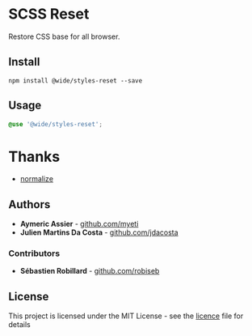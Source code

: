 # SCSS Reset

Restore CSS base for all browser.

## Install

```
npm install @wide/styles-reset --save
```

## Usage

```scss
@use '@wide/styles-reset';
```

# Thanks
- [normalize](https://github.com/necolas/normalize.css)

## Authors

- **Aymeric Assier** - [github.com/myeti](https://github.com/myeti)
- **Julien Martins Da Costa** - [github.com/jdacosta](https://github.com/jdacosta)

### Contributors

- **Sébastien Robillard** - [github.com/robiseb](https://github.com/robiseb)


## License

This project is licensed under the MIT License - see the [licence](licence) file for details